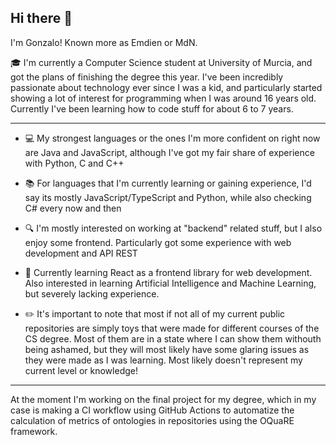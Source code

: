 ## Hi there 👋

I'm Gonzalo! Known more as Emdien or MdN. 

:mortar_board: I'm currently a Computer Science student at University of Murcia, and got the plans of finishing the degree this year. I've been incredibly passionate about technology ever since I was a kid, and particularly started showing a lot of interest for programming when I was around 16 years old. Currently I've been learning how to code stuff for about 6 to 7 years.

__________________
- :computer: My strongest languages or the ones I'm more confident on right now are Java and JavaScript, although I've got my fair share of experience with Python, C and C++

- :books: For languages that I'm currently learning or gaining experience, I'd say its mostly JavaScript/TypeScript and Python, while also checking C# every now and then

- :mag: I'm mostly interested on working at "backend" related stuff, but I also enjoy some frontend. Particularly got some experience with web development and API REST

- :test_tube: Currently learning React as a frontend library for web development. Also interested in learning Artificial Intelligence and Machine Learning, but severely lacking experience.
- :pencil2: It's important to note that most if not all of my current public repositories are simply toys that were made for different courses of the CS degree. Most of them are in a state where I can show them withouth being ashamed, but they will most likely have some glaring issues as they were made as I was learning. Most likely doesn't represent my current level or knowledge!
__________________
At the moment I'm working on the final project for my degree, which in my case is making a CI workflow using GitHub Actions to automatize the calculation of metrics of ontologies in repositories using the OQuaRE framework. 
